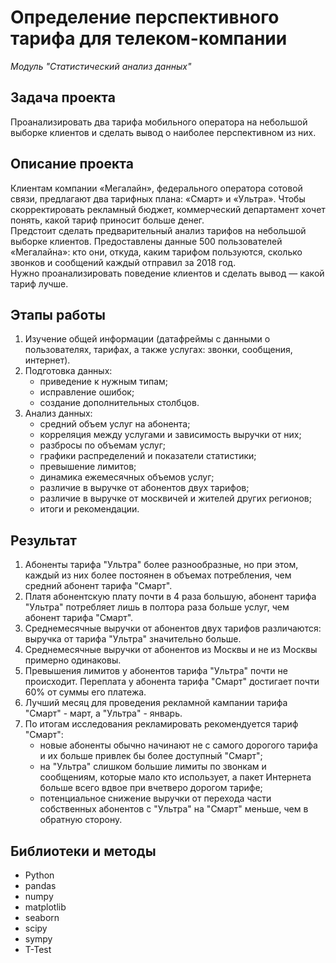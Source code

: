 # Определение перспективного тарифа для телеком-компании

_Модуль "Статистический анализ данных"_


## Задача проекта

Проанализировать два тарифа мобильного оператора на небольшой выборке клиентов и сделать вывод о наиболее перспективном из них.


## Описание проекта

Клиентам компании «Мегалайн», федерального оператора сотовой связи, предлагают два тарифных плана: «Смарт» и «Ультра». Чтобы скорректировать рекламный бюджет, коммерческий департамент хочет понять, какой тариф приносит больше денег.  
Предстоит сделать предварительный анализ тарифов на небольшой выборке клиентов. Предоставлены данные 500 пользователей «Мегалайна»: кто они, откуда, каким тарифом пользуются, сколько звонков и сообщений каждый отправил за 2018 год.  
Нужно проанализировать поведение клиентов и сделать вывод — какой тариф лучше.


## Этапы работы

1.  Изучение общей информации (датафреймы с данными о пользователях, тарифах, а также услугах: звонки, сообщения, интернет).
2.  Подготовка данных:
    - приведение к нужным типам;
    - исправление ошибок;
    - создание дополнительных столбцов.
3.  Анализ данных:
    - средний объем услуг на абонента;
    - корреляция между услугами и зависимость выручки от них;
    - разбросы по объемам услуг;
    - графики распределений и показатели статистики;
    - превышение лимитов;
    - динамика ежемесячных объемов услуг;
    - различие в выручке от абонентов двух тарифов;
    - различие в выручке от москвичей и жителей других регионов;
    - итоги и рекомендации.


## Результат


1. Абоненты тарифа "Ультра" более разнообразные, но при этом, каждый из них более постоянен в объемах потребления, чем средний абонент тарифа "Смарт".
2. Платя абонентскую плату почти в 4 раза большую, абонент тарифа "Ультра" потребляет лишь в полтора раза больше услуг, чем абонент тарифа "Смарт".
3. Среднемесячные выручки от абонентов двух тарифов различаются: выручка от тарифа "Ультра" значительно больше.
4. Среднемесячные выручки от абонентов из Москвы и не из Москвы примерно одинаковы.
5. Превышения лимитов у абонентов тарифа "Ультра" почти не происходит. Переплата у абонента тарифа "Смарт" достигает почти 60% от суммы его платежа.
6. Лучший месяц для проведения рекламной кампании тарифа "Смарт" - март, а "Ультра" - январь.
7. По итогам исследования рекламировать рекомендуется тариф "Смарт":
    - новые абоненты обычно начинают не с самого дорогого тарифа и их больше привлек бы более доступный "Смарт";
    - на "Ультра" слишком большие лимиты по звонкам и сообщениям, которые мало кто использует, а пакет Интернета больше всего вдвое при вчетверо дорогом тарифе;
    - потенциальное снижение выручки от перехода части собственных абонентов с "Ультра" на "Смарт" меньше, чем в обратную сторону.


## Библиотеки и методы

- Python
- pandas
- numpy
- matplotlib
- seaborn
- scipy
- sympy
- T-Test
